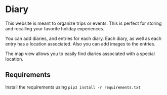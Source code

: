 # Diary
This website is meant to organize trips or events. This is perfect for storing and recalling your favorite holiday experiences.

You can add diaries, and entries for each diary. Each diary, as well as each entry has a location associated. Also you can add images to the entries. 

The map view allows you to easily find diaries associated with a special location.

## Requirements
Install the requirements using ```pip3 install -r requirements.txt```
